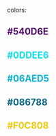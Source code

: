colors:

<h2 style="color: #540D6E;">#540D6E</h2>
<h2 style="color: #0DDEE6;">#0DDEE6</h2>
<h2 style="color: #06AED5;">#06AED5</h2>
<h2 style="color: #086788;">#086788</h2>
<h2 style="color: #F0C808;">#F0C808</h2>
